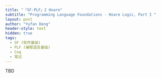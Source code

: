 ```yaml
---
title: "「SF-PLF」2 Hoare"
subtitle: "Programming Language Foundations - Hoare Logic, Part I "
layout: post
author: "Yufan Deng"
header-style: text
hidden: true
tags:
  - SF (软件基础)
  - PLF (编程语言基础)
  - Coq
  - 笔记
---
```


TBD
